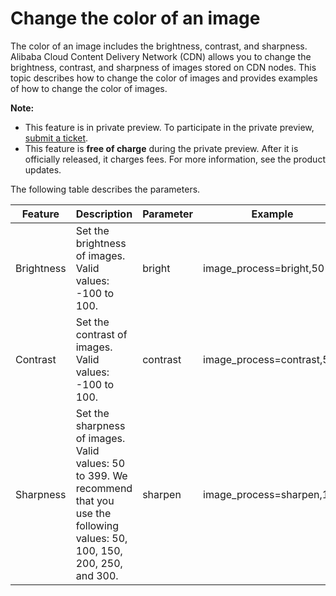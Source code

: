 # Change the color of an image

The color of an image includes the brightness, contrast, and sharpness. Alibaba Cloud Content Delivery Network \(CDN\) allows you to change the brightness, contrast, and sharpness of images stored on CDN nodes. This topic describes how to change the color of images and provides examples of how to change the color of images.

**Note:**

-   This feature is in private preview. To participate in the private preview, [submit a ticket](https://workorder-intl.console.aliyun.com/?spm=5176.2020520001.aliyun_topbar.18.dbd44bd3e4f845#/ticket/createIndex).
-   This feature is **free of charge** during the private preview. After it is officially released, it charges fees. For more information, see the product updates.

The following table describes the parameters.

|Feature|Description|Parameter|Example|
|-------|-----------|---------|-------|
|Brightness|Set the brightness of images. Valid values: -100 to 100.|bright|image\_process=bright,50|
|Contrast|Set the contrast of images. Valid values: -100 to 100.|contrast|image\_process=contrast,50|
|Sharpness|Set the sharpness of images. Valid values: 50 to 399. We recommend that you use the following values: 50, 100, 150, 200, 250, and 300.|sharpen|image\_process=sharpen,100|


